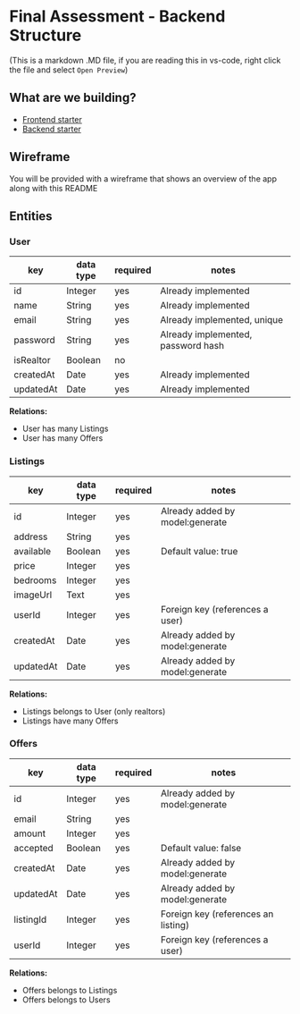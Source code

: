 # Final Assessment - Backend Structure

(This is a markdown .MD file, if you are reading this in vs-code, right click the file and select `Open Preview`)

## What are we building?

-  [Frontend starter](https://github.com/Codaisseur/react-redux-template)
-  [Backend starter](https://github.com/Codaisseur/new-express-template)

## Wireframe

You will be provided with a wireframe that shows an overview of the app along with this README

## Entities

### User

| key       | data type | required | notes                              |
| --------- | --------- | -------- | ---------------------------------- |
| id        | Integer   | yes      | Already implemented                |
| name      | String    | yes      | Already implemented                |
| email     | String    | yes      | Already implemented, unique        |
| password  | String    | yes      | Already implemented, password hash |
| isRealtor | Boolean   | no       |                                    |
| createdAt | Date      | yes      | Already implemented                |
| updatedAt | Date      | yes      | Already implemented                |

**Relations:**

-  User has many Listings
-  User has many Offers

### Listings

| key       | data type | required | notes                           |
| --------- | --------- | -------- | ------------------------------- |
| id        | Integer   | yes      | Already added by model:generate |
| address   | String    | yes      |                                 |
| available | Boolean   | yes      | Default value: true             |
| price     | Integer   | yes      |                                 |
| bedrooms  | Integer   | yes      |                                 |
| imageUrl  | Text      | yes      |                                 |
| userId    | Integer   | yes      | Foreign key (references a user) |
| createdAt | Date      | yes      | Already added by model:generate |
| updatedAt | Date      | yes      | Already added by model:generate |

**Relations:**

-  Listings belongs to User (only realtors)
-  Listings have many Offers

### Offers

| key       | data type | required | notes                               |
| --------- | --------- | -------- | ----------------------------------- |
| id        | Integer   | yes      | Already added by model:generate     |
| email     | String    | yes      |                                     |
| amount    | Integer   | yes      |                                     |
| accepted  | Boolean   | yes      | Default value: false                |
| createdAt | Date      | yes      | Already added by model:generate     |
| updatedAt | Date      | yes      | Already added by model:generate     |
| listingId | Integer   | yes      | Foreign key (references an listing) |
| userId    | Integer   | yes      | Foreign key (references a user)     |

**Relations:**

-  Offers belongs to Listings
-  Offers belongs to Users
